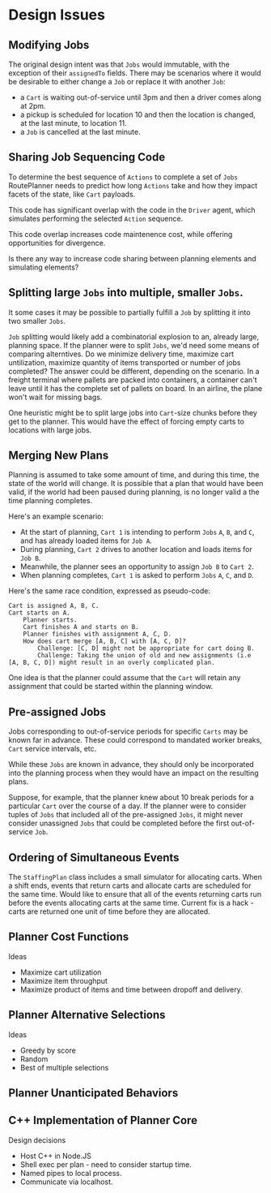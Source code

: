 # Design Issues

## Modifying Jobs
The original design intent was that `Jobs` would immutable, with the exception of their `assignedTo` fields. There may be scenarios where it would be desirable to either change a `Job` or replace it with another `Job`:
* a `Cart` is waiting out-of-service until 3pm and then a driver comes along at 2pm.
* a pickup is scheduled for location 10 and then the location is changed, at the last minute, to location 11.
* a `Job` is cancelled at the last minute.

## Sharing Job Sequencing Code
To determine the best sequence of `Actions` to complete a set of `Jobs` RoutePlanner needs to predict how long `Actions` take and how they impact facets of the state, like `Cart` payloads.

This code has significant overlap with the code in the `Driver` agent, which simulates performing the selected `Action` sequence.

This code overlap increases code maintenence cost, while offering opportunities for divergence.

Is there any way to increase code sharing between planning elements and simulating elements?

## Splitting large `Jobs` into multiple, smaller `Jobs`.
It some cases it may be possible to partially fulfill a `Job` by splitting it into two smaller `Jobs`.

`Job` splitting would likely add a combinatorial explosion to an, already large, planning space. If the planner were to split `Jobs`, we'd need some means of comparing alterntives. Do we minimize delivery time, maximize cart untilization, maximize quantity of items transported or number of jobs completed? The answer could be different, depending on the scenario. In a freight terminal where pallets are packed into containers, a container can't leave until it has the complete set of pallets on board. In an airline, the plane won't wait for missing bags.

One heuristic might be to split large jobs into `Cart`-size chunks before they get to the planner. This would have the effect of forcing empty carts to locations with large jobs.

## Merging New Plans
Planning is assumed to take some amount of time, and during this time, the state of the world will change. It is possible that a plan that would have been valid, if the world had been paused during planning, is no longer valid a the time planning completes.

Here's an example scenario:
* At the start of planning, `Cart 1` is intending to perform `Jobs` `A`, `B`, and `C`, and has already loaded items for `Job A`.
* During planning, `Cart 2` drives to another location and loads items for `Job B`.
* Meanwhile, the planner sees an opportunity to assign `Job B` to `Cart 2`.
* When planning completes, `Cart 1` is asked to perform `Jobs` `A`, `C`, and `D`.

Here's the same race condition, expressed as pseudo-code:
~~~
Cart is assigned A, B, C.
Cart starts on A.
    Planner starts.
    Cart finishes A and starts on B.
    Planner finishes with assignment A, C, D.
    How does cart merge [A, B, C] with [A, C, D]?
        Challenge: [C, D] might not be appropriate for cart doing B.
        Challenge: Taking the union of old and new assignments (i.e [A, B, C, D]) might result in an overly complicated plan.
~~~

One idea is that the planner could assume that the `Cart` will retain any assignment that could be started within the planning window.

## Pre-assigned Jobs
Jobs corresponding to out-of-service periods for specific `Carts` may be known far in advance. These could correspond to mandated worker breaks, `Cart` service intervals, etc.

While these `Jobs` are known in advance, they should only be incorporated into the planning process when they would have an impact on the resulting plans.

Suppose, for example, that the planner knew about 10 break periods for a particular `Cart` over the course of a day. If the planner were to consider tuples of `Jobs` that included all of the pre-assigned `Jobs`, it might never consider unassigned `Jobs` that could be completed before the first out-of-service `Job`.

## Ordering of Simultaneous Events
The `StaffingPlan` class includes a small simulator for allocating carts. When a shift ends, events that return carts and allocate carts are scheduled for the same time. Would like to ensure that all of the events returning carts run before the events allocating carts at the same time. Current fix is a hack - carts are returned one unit of time before they are allocated.

## Planner Cost Functions
Ideas
* Maximize cart utilization
* Maximize item throughput
* Maximize product of items and time between dropoff and delivery.

## Planner Alternative Selections
Ideas
* Greedy by score
* Random
* Best of multiple selections

## Planner Unanticipated Behaviors

## C++ Implementation of Planner Core
Design decisions
* Host C++ in Node.JS
* Shell exec per plan - need to consider startup time.
* Named pipes to local process.
* Communicate via localhost.

